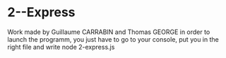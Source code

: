 # 2--Express
Work made by Guillaume CARRABIN and Thomas GEORGE
in order to launch the programm, you just have to go to your console, put you in the right file and write node 2-express.js
